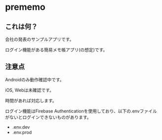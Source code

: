 # prememo

## これは何？

会社の発表のサンプルアプリです。

ログイン機能がある簡易メモ帳アプリ(の想定)です。

## 注意点

Androidのみ動作確認中です。

iOS, Webは未確認です。

時間があれば対応します。

ログイン機能はFirebase Authenticationを使用しており、以下の.envファイルがないとログインできないものがあります。

* .env.dev
* .env.prod

